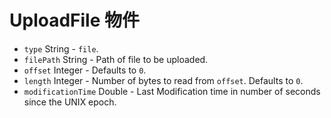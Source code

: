 # UploadFile 物件

* `type` String - `file`.
* `filePath` String - Path of file to be uploaded.
* `offset` Integer - Defaults to `0`.
* `length` Integer - Number of bytes to read from `offset`. Defaults to `0`.
* `modificationTime` Double - Last Modification time in number of seconds since the UNIX epoch.